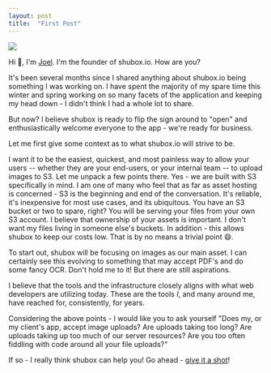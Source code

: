 ```yaml
---
layout: post
title:  "First Post"
---
```


![](http://theartaround.us/system/photos/images/52c9839ecc82497a9600b7f1/original.jpg?1388938142)

Hi 👋, I'm [Joel]. I'm the founder of shubox.io. How are you?

It's been several months since I shared anything about shubox.io being something I was working on. I
have spent the majority of my spare time this winter and spring working on so many facets of the
application and keeping my head down - I didn't think I had a whole lot to share. 

But now? I believe shubox is ready to flip the sign around to "open" and enthusiastically welcome
everyone to the app - we're ready for business.

Let me first give some context as to what shubox.io will strive to be.

I want it to be the easiest, quickest, and most painless way to allow your users -- whether they are
your end-users, or your internal team -- to upload images to S3. Let me unpack a few points there.
Yes - we are built with S3 specifically in mind. I am one of many who feel that as far as asset
hosting is concerned - S3 is the beginning and end of the conversation. It's reliable, it's
inexpensive for most use cases, and its ubiquitous. You have an S3 bucket or two to spare, right?
You will be serving your files from your own S3 account. I believe that ownership of your assets is
important. I don't want my files living in someone else's buckets. In addition - this allows shubox
to keep our costs low. That is by no means a trivial point 😄.

To start out, shubox will be focusing on images as our main asset. I can certainly see this evolving
to something that may accept PDF's and do some fancy OCR. Don't hold me to it! But there are still
aspirations.

I believe that the tools and the infrastructure closely aligns with what web developers are
utilizing today. These are the tools *I*, and many around me, have reached for, consistently, for years.

Considering the above points - I would like you to ask yourself "Does my, or my client's app, accept
image uploads? Are uploads taking too long? Are uploads taking up too much of our server
resources? Are you too often fiddling with code around all your file uploads?"

If so - I really think shubox can help you! Go ahead - [give it a shot]!

[Joel]: http://joeloliveira.com
[give it a shot]: https://shubox.io/sign_up